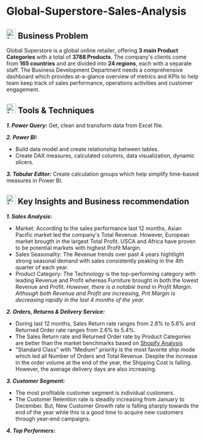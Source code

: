 # Global-Superstore-Sales-Analysis

## <img width="25" height="25" alt="image" src="https://github.com/user-attachments/assets/c3ede5f1-b31a-4320-ba1c-d5f5ecc53029" /> Business Problem
Global Superstore is a global online retailer, offering **3 main Product Categories** with a total of **3788 Products**. The company's clients come from **165 countries** and are divided into **24 regions**, each with a separate staff. The Business Development Department needs a comprehensive dashboard which provides at-a-glance overview of metrics and KPIs to help team keep track of sales performance, operations activities and customer engagement.

## <img width="25" height="25" alt="image" src="https://github.com/user-attachments/assets/607f723d-7b9e-440c-a71f-0677f07c113e" /> Tools & Techniques
**_1. Power Query:_** Get, clean and transform data from Excel file.

**_2. Power BI:_**
- Build data model and create relationship between tables.
- Create DAX measures, calculated columns, data visualization, dynamic slicers.
   
**_3. Tabular Editor:_** Create calculation groups which help simplify time-based measures in Power BI.

## <img width="25" height="25" alt="image" src="https://github.com/user-attachments/assets/688cea55-11f5-40b3-85b3-002fc7fa23aa" /> Key Insights and Business recommendation
**_1. Sales Analysis:_**
- Market: According to the sales performance last 12 months, Asian Pacific market led the company's Total Revenue. However, European market brougth in the largest Total Profit. USCA and Africa have proven to be potential markets with highest Profit Margin.
- Sales Seasonality: The Revenue trends over past 4 years hightlight strong seasonal demand with sales consistently peaking in the 4th quarter of each year.
- Product Category: The Technology is the top-performing category with leading Revenue and Profit whereas Furniture brought in both the lowest Revenue and Profit.
_However, there is a notable trend in Profit Margin. Although both Revenue and Profit are increasing, Prit Margin is decreasing rapidly in the last 4 months of the year._

**_2. Orders, Returns & Delivery Service:_**
- During last 12 months, Sales Return rate ranges from 2.8% to 5.6% and Returned Order rate ranges from 2.6% to 5.4%.
- The Sales Return rate and Returned Order rate by Product Categories are better than the market benchmarks based on [Shopify Analysis](https://returnzap.com/blog/shopify-return-rate-benchmarking)
- "Standard Class" with "Medium" priority is the most favorite ship mode which led all Number of Orders and Total Revenue. Despite the increase in the order volume at the end of the year, the Shipping Cost is falling. However, the average delivery days are also increasing.

**_3. Customer Segment:_**
- The most profitable customer segment is individual customers.
- The Customer Retention rate is steadily increasing from January to December. But, New Customer Growth rate is falling sharply towards the end of the year while this is a good time to acquire new customers through year-end campaigns.

**_4. Top Performers:_**
